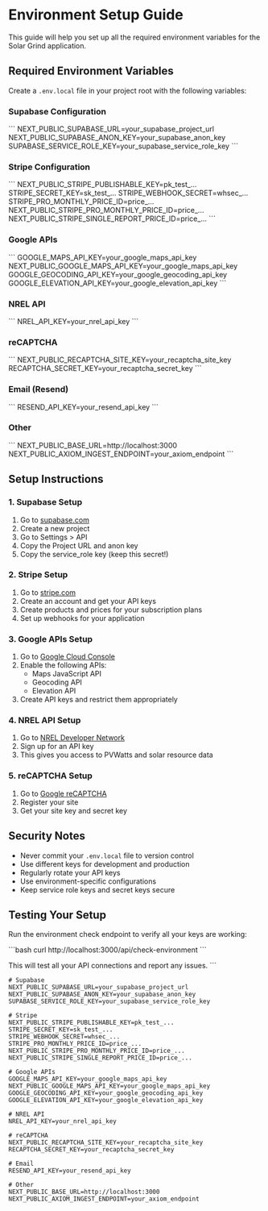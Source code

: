 # Environment Setup Guide

This guide will help you set up all the required environment variables for the Solar Grind application.

## Required Environment Variables

Create a `.env.local` file in your project root with the following variables:

### Supabase Configuration
\`\`\`
NEXT_PUBLIC_SUPABASE_URL=your_supabase_project_url
NEXT_PUBLIC_SUPABASE_ANON_KEY=your_supabase_anon_key
SUPABASE_SERVICE_ROLE_KEY=your_supabase_service_role_key
\`\`\`

### Stripe Configuration
\`\`\`
NEXT_PUBLIC_STRIPE_PUBLISHABLE_KEY=pk_test_...
STRIPE_SECRET_KEY=sk_test_...
STRIPE_WEBHOOK_SECRET=whsec_...
STRIPE_PRO_MONTHLY_PRICE_ID=price_...
NEXT_PUBLIC_STRIPE_PRO_MONTHLY_PRICE_ID=price_...
NEXT_PUBLIC_STRIPE_SINGLE_REPORT_PRICE_ID=price_...
\`\`\`

### Google APIs
\`\`\`
GOOGLE_MAPS_API_KEY=your_google_maps_api_key
NEXT_PUBLIC_GOOGLE_MAPS_API_KEY=your_google_maps_api_key
GOOGLE_GEOCODING_API_KEY=your_google_geocoding_api_key
GOOGLE_ELEVATION_API_KEY=your_google_elevation_api_key
\`\`\`

### NREL API
\`\`\`
NREL_API_KEY=your_nrel_api_key
\`\`\`

### reCAPTCHA
\`\`\`
NEXT_PUBLIC_RECAPTCHA_SITE_KEY=your_recaptcha_site_key
RECAPTCHA_SECRET_KEY=your_recaptcha_secret_key
\`\`\`

### Email (Resend)
\`\`\`
RESEND_API_KEY=your_resend_api_key
\`\`\`

### Other
\`\`\`
NEXT_PUBLIC_BASE_URL=http://localhost:3000
NEXT_PUBLIC_AXIOM_INGEST_ENDPOINT=your_axiom_endpoint
\`\`\`

## Setup Instructions

### 1. Supabase Setup
1. Go to [supabase.com](https://supabase.com)
2. Create a new project
3. Go to Settings > API
4. Copy the Project URL and anon key
5. Copy the service_role key (keep this secret!)

### 2. Stripe Setup
1. Go to [stripe.com](https://stripe.com)
2. Create an account and get your API keys
3. Create products and prices for your subscription plans
4. Set up webhooks for your application

### 3. Google APIs Setup
1. Go to [Google Cloud Console](https://console.cloud.google.com)
2. Enable the following APIs:
   - Maps JavaScript API
   - Geocoding API
   - Elevation API
3. Create API keys and restrict them appropriately

### 4. NREL API Setup
1. Go to [NREL Developer Network](https://developer.nrel.gov)
2. Sign up for an API key
3. This gives you access to PVWatts and solar resource data

### 5. reCAPTCHA Setup
1. Go to [Google reCAPTCHA](https://www.google.com/recaptcha)
2. Register your site
3. Get your site key and secret key

## Security Notes

- Never commit your `.env.local` file to version control
- Use different keys for development and production
- Regularly rotate your API keys
- Use environment-specific configurations
- Keep service role keys and secret keys secure

## Testing Your Setup

Run the environment check endpoint to verify all your keys are working:

\`\`\`bash
curl http://localhost:3000/api/check-environment
\`\`\`

This will test all your API connections and report any issues.
\`\`\`

```plaintext file=".env.local.example"
# Supabase
NEXT_PUBLIC_SUPABASE_URL=your_supabase_project_url
NEXT_PUBLIC_SUPABASE_ANON_KEY=your_supabase_anon_key
SUPABASE_SERVICE_ROLE_KEY=your_supabase_service_role_key

# Stripe
NEXT_PUBLIC_STRIPE_PUBLISHABLE_KEY=pk_test_...
STRIPE_SECRET_KEY=sk_test_...
STRIPE_WEBHOOK_SECRET=whsec_...
STRIPE_PRO_MONTHLY_PRICE_ID=price_...
NEXT_PUBLIC_STRIPE_PRO_MONTHLY_PRICE_ID=price_...
NEXT_PUBLIC_STRIPE_SINGLE_REPORT_PRICE_ID=price_...

# Google APIs
GOOGLE_MAPS_API_KEY=your_google_maps_api_key
NEXT_PUBLIC_GOOGLE_MAPS_API_KEY=your_google_maps_api_key
GOOGLE_GEOCODING_API_KEY=your_google_geocoding_api_key
GOOGLE_ELEVATION_API_KEY=your_google_elevation_api_key

# NREL API
NREL_API_KEY=your_nrel_api_key

# reCAPTCHA
NEXT_PUBLIC_RECAPTCHA_SITE_KEY=your_recaptcha_site_key
RECAPTCHA_SECRET_KEY=your_recaptcha_secret_key

# Email
RESEND_API_KEY=your_resend_api_key

# Other
NEXT_PUBLIC_BASE_URL=http://localhost:3000
NEXT_PUBLIC_AXIOM_INGEST_ENDPOINT=your_axiom_endpoint
